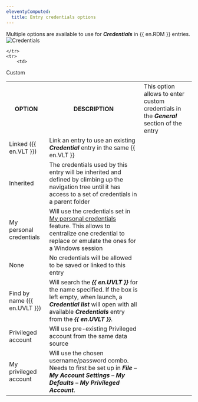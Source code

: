```yaml
---
eleventyComputed:
  title: Entry credentials options
---
```

Multiple options are available to use for ***Credentials*** in {{ en.RDM }} entries.  
![Credentials](https://webdevolutions.azureedge.net/docs/en/rdm/windows/RdmWin4043.png)

<table>
	<tr>
		<th>
OPTION
		</th>
		<th>
DESCRIPTION
		</th>

	</tr>
	<tr>
		<td>
Custom
		</td>
		<td>
This option allows to enter custom credentials in the ***General*** section of the entry
		</td>
	</tr>
	<tr>
		<td>
Linked ({{ en.VLT }})
		</td>
		<td>
Link an entry to use an existing ***Credential*** entry in the same {{ en.VLT }}
		</td>
	</tr>
	<tr>
		<td>
Inherited
		</td>
		<td>
The credentials used by this entry will be inherited and defined by climbing up the navigation tree until it has access to a set of credentials in a parent folder
		</td>
	</tr>
	<tr>
		<td>
My personal credentials
		</td>
		<td>
Will use the credentials set in [My personal credentials](/rdm/windows/commands/file/my-account-settings/my-personal-credentials/) feature. This allows to centralize one credential to replace or emulate the ones for a Windows session
		</td>
	</tr>
	<tr>
		<td>
None
		</td>
		<td>
No credentials will be allowed to be saved or linked to this entry
		</td>
	</tr>
	<tr>
		<td>
Find by name ({{ en.UVLT }})
		</td>
		<td>
Will search the ***{{ en.UVLT }}*** for the name specified. If the box is left empty, when launch, a ***Credential list*** will open with all available ***Credentials*** entry from the ***{{ en.UVLT }}***.
		</td>
	</tr>
	<tr>
		<td>
Privileged account
		</td>
		<td>
Will use pre-existing Privileged account from the same data source
		</td>
	</tr>
	<tr>
		<td>
My privileged account
		</td>
		<td>
Will use the chosen username/password combo. Needs to first be set up in ***File*** – ***My Account Settings*** – ***My Defaults*** – ***My Privileged Account***.
		</td>
	</tr>
</table>
